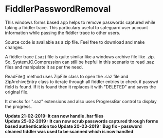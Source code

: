 # FiddlerPasswordRemoval
This windows forms based app helps to remove passwords captured while taking a fiddler trace.
This particulary useful to safeguard user account information while passing the fiddler trace to other users.

Source code is available as a zip file. Feel free to download and make changes.

A fiddler trace (.saz) file is quite similar like a windows archive file like .zip. So, System.IO.Compression can still be hepful in this scenario to read .saz files and manipulate it as per the need.

ReadFile() method uses ZipFile class to open the .saz file and ZipArchiveEntry class to iterate through all fiddler entries to check if passwd field is found. If it is found then it replaces it with "DELETED" and saves the original file.

It checks for ".saz" extensions and also uses ProgressBar control to display the progress.

<b> Update 21-02-2019: It can now handle .har files </b></br>
<b> Update 25-02-2019 : It can now scrub passwords captured through forms based authentication too </b>
<b> Update 20-03-2019 : Bug fix - password cleaned fiddler was used to be scanned which is now handled </b>
